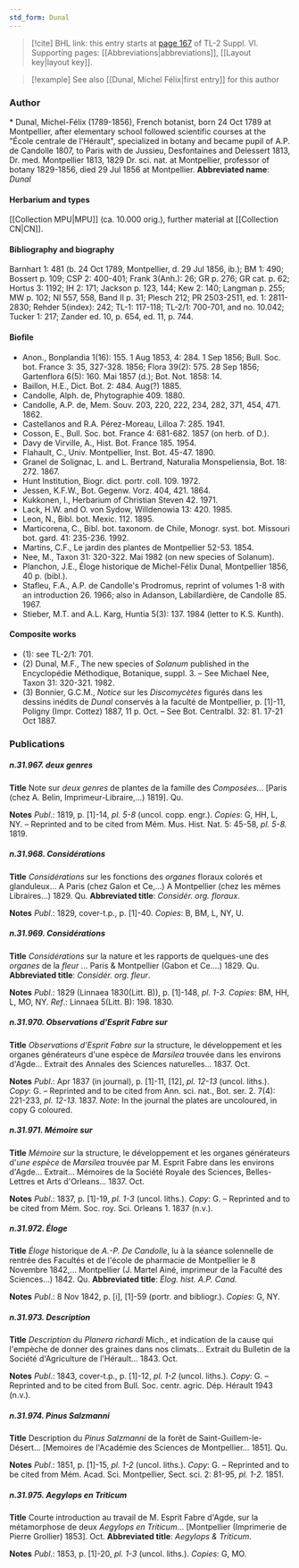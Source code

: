 ```yaml
---
std_form: Dunal
---
```


> [!cite] BHL link: this entry starts at [page 167](https://www.biodiversitylibrary.org/page/33260155) of TL-2 Suppl. VI.
> Supporting pages: [[Abbreviations|abbreviations]], [[Layout key|layout key]].

> [!example] See also [[Dunal, Michel Félix|first entry]] for this author

### Author

\* Dunal, Michel-Félix (1789-1856), French botanist, born 24 Oct 1789 at Montpellier, after elementary school followed scientific courses at the "École centrale de l'Hérault", specialized in botany and became pupil of A.P. de Candolle 1807, to Paris with de Jussieu, Desfontaines and Delessert 1813, Dr. med. Montpellier 1813, 1829 Dr. sci. nat. at Montpellier, professor of botany 1829-1856, died 29 Jul 1856 at Montpellier. 
**Abbreviated name**: *Dunal*

#### Herbarium and types

[[Collection MPU|MPU]] (ca. 10.000 orig.), further material at [[Collection CN|CN]].

#### Bibliography and biography

Barnhart 1: 481 (b. 24 Oct 1789, Montpellier, d. 29 Jul 1856, ib.); BM 1: 490; Bossert p. 109; CSP 2: 400-401; Frank 3(Anh.): 26; GR p. 276; GR cat. p. 62; Hortus 3: 1192; IH 2: 171; Jackson p. 123, 144; Kew 2: 140; Langman p. 255; MW p. 102; NI 557, 558, Band II p. 31; Plesch 212; PR 2503-2511, ed. 1: 2811-2830; Rehder 5(index): 242; TL-1: 117-118; TL-2/1: 700-701, and no. 10.042; Tucker 1: 217; Zander ed. 10, p. 654, ed. 11, p. 744.

#### Biofile

- Anon., Bonplandia 1(16): 155. 1 Aug 1853, 4: 284. 1 Sep 1856; Bull. Soc. bot. France 3: 35, 327-328. 1856; Flora 39(2): 575. 28 Sep 1856; Gartenflora 6(5): 160. Mai 1857 (d.); Bot. Not. 1858: 14.
- Baillon, H.E., Dict. Bot. 2: 484. Aug(?) 1885.
- Candolle, Alph. de, Phytographie 409. 1880.
- Candolle, A.P. de, Mem. Souv. 203, 220, 222, 234, 282, 371, 454, 471. 1862.
- Castellanos and R.A. Pérez-Moreau, Lilloa 7: 285. 1941.
- Cosson, E., Bull. Soc. bot. France 4: 681-682. 1857 (on herb. of D.).
- Davy de Virville, A., Hist. Bot. France 185. 1954.
- Flahault, C., Univ. Montpellier, Inst. Bot. 45-47. 1890.
- Granel de Solignac, L. and L. Bertrand, Naturalia Monspeliensia, Bot. 18: 272. 1867.
- Hunt Institution, Biogr. dict. portr. coll. 109. 1972.
- Jessen, K.F.W., Bot. Gegenw. Vorz. 404, 421. 1864.
- Kukkonen, I., Herbarium of Christian Steven 42. 1971.
- Lack, H.W. and O. von Sydow, Willdenowia 13: 420. 1985.
- Leon, N., Bibl. bot. Mexic. 112. 1895.
- Marticorena, C., Bibl. bot. taxonom. de Chile, Monogr. syst. bot. Missouri bot. gard. 41: 235-236. 1992.
- Martins, C.F., Le jardin des plantes de Montpellier 52-53. 1854.
- Nee, M., Taxon 31: 320-322. Mai 1982 (on new species of Solanum).
- Planchon, J.E., Éloge historique de Michel-Félix Dunal, Montpellier 1856, 40 p. (bibl.).
- Stafleu, F.A., A.P. de Candolle's Prodromus, reprint of volumes 1-8 with an introduction 26. 1966; also in Adanson, Labillardière, de Candolle 85. 1967.
- Stieber, M.T. and A.L. Karg, Huntia 5(3): 137. 1984 (letter to K.S. Kunth).

#### Composite works

- (1): see TL-2/1: 701.
- (2) Dunal, M.F., The new species of *Solanum* published in the Encyclopédie Méthodique, Botanique, suppl. 3. – See Michael Nee, Taxon 31: 320-321. 1982.
- (3) Bonnier, G.C.M., *Notice* sur les *Discomycètes* figurés dans les dessins inédits de *Dunal* conservés à la faculté de Montpellier, p. \[1\]-11, Poligny (Impr. Cottez) 1887, 11 p. Oct. – See Bot. Centralbl. 32: 81. 17-21 Oct 1887.

### Publications

##### n.31.967. deux genres

**Title**
Note sur *deux genres* de plantes de la famille des *Composées*... \[Paris (chez A. Belin, Imprimeur-Libraire,...) 1819\]. Qu.

**Notes**
*Publ*.: 1819, p. \[1\]-14, *pl. 5-8* (uncol. copp. engr.). *Copies*: G, HH, L, NY. – Reprinted and to be cited from Mém. Mus. Hist. Nat. 5: 45-58, *pl. 5-8.* 1819.

##### n.31.968. Considérations

**Title**
*Considérations* sur les fonctions des *organes* floraux colorés et glanduleux... A Paris (chez Galon et Ce,...) A Montpellier (chez les mêmes Libraires...) 1829. Qu.
**Abbreviated title**: *Considér. org. floraux*.

**Notes**
*Publ*.: 1829, cover-t.p., p. \[1\]-40. *Copies*: B, BM, L, NY, U.

##### n.31.969. Considérations

**Title**
*Considérations* sur la nature et les rapports de quelques-une des *organes* de la *fleur* ... Paris & Montpellier (Gabon et Ce....) 1829. Qu.
**Abbreviated title**: *Considér. org. fleur*.

**Notes**
*Publ*.: 1829 (Linnaea 1830(Litt. B)), p. \[1\]-148, *pl. 1-3. Copies*: BM, HH, L, MO, NY.
*Ref*.: Linnaea 5(Litt. B): 198. 1830.

##### n.31.970. Observations d'Esprit Fabre sur

**Title**
*Observations d'Esprit Fabre sur* la structure, le développement et les organes générateurs d'une espèce de *Marsilea* trouvée dans les environs d'Agde... Extrait des Annales des Sciences naturelles... 1837. Oct.

**Notes**
*Publ*.: Apr 1837 (in journal), p. \[1\]-11, \[12\], *pl. 12-13* (uncol. liths.). *Copy*: G. – Reprinted and to be cited from Ann. sci. nat., Bot. ser. 2. 7(4): 221-233, *pl. 12-13.* 1837.
*Note*: In the journal the plates are uncoloured, in copy G coloured.

##### n.31.971. Mémoire sur

**Title**
*Mémoire sur* la structure, le développement et les organes générateurs d'*une espèce* de *Marsilea* trouvée par M. Esprit Fabre dans les environs d'Agde... Extrait... Mémoires de la Société Royale des Sciences, Belles-Lettres et Arts d'Orleans... 1837. Oct.

**Notes**
*Publ*.: 1837, p. \[1\]-19, *pl. 1-3* (uncol. liths.). *Copy*: G. – Reprinted and to be cited from Mém. Soc. roy. Sci. Orleans 1. 1837 (n.v.).

##### n.31.972. Éloge

**Title**
*Éloge* historique de *A.-P. De Candolle*, lu à la séance solennelle de rentrée des Facultés et de l'école de pharmacie de Montpellier le 8 Novembre 1842,... Montpellier (J. Martel Ainé, imprimeur de la Faculté des Sciences...) 1842. Qu.
**Abbreviated title**: *Élog. hist. A.P. Cand.*

**Notes**
*Publ*.: 8 Nov 1842, p. \[i\], \[1\]-59 (portr. and bibliogr.). *Copies*: G, NY.

##### n.31.973. Description

**Title**
*Description* du *Planera richardi* Mich., et indication de la cause qui l'empèche de donner des graines dans nos climats... Extrait du Bulletin de la Société d'Agriculture de l'Hérault... 1843. Oct.

**Notes**
*Publ*.: 1843, cover-t.p., p. \[1\]-12, *pl. 1-2* (uncol. liths.). *Copy*: G. – Reprinted and to be cited from Bull. Soc. centr. agric. Dép. Hérault 1943 (n.v.).

##### n.31.974. Pinus Salzmanni

**Title**
Description du *Pinus Salzmanni* de la forêt de Saint-Guillem-le-Désert... \[Memoires de l'Académie des Sciences de Montpellier... 1851\]. Qu.

**Notes**
*Publ*.: 1851, p. \[1\]-15, *pl. 1-2* (uncol. liths.). *Copy*: G. – Reprinted and to be cited from Mém. Acad. Sci. Montpellier, Sect. sci. 2: 81-95, *pl. 1-2.* 1851.

##### n.31.975. Aegylops en Triticum

**Title**
Courte introduction au travail de M. Esprit Fabre d'Agde, sur la métamorphose de deux *Aegylops en Triticum*... \[Montpellier (Imprimerie de Pierre Grollier) 1853\]. Oct.
**Abbreviated title**: *Aegylops & Triticum*.

**Notes**
*Publ*.: 1853, p. \[1\]-20, *pl. 1-3* (uncol. liths.). *Copies*: G, MO.


